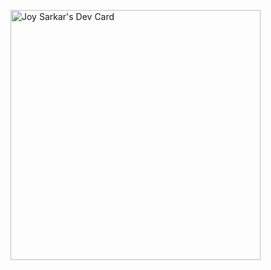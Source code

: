 <a href="https://app.daily.dev/joysarkar"><img src="https://api.daily.dev/devcards/2a2d66f3fc044b2c80e4d5d17d88a5e4.png?r=448" width="400" alt="Joy Sarkar's Dev Card"/></a>
